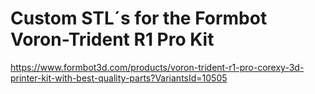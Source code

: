 # Custom STL´s for the Formbot Voron-Trident R1 Pro Kit
https://www.formbot3d.com/products/voron-trident-r1-pro-corexy-3d-printer-kit-with-best-quality-parts?VariantsId=10505
